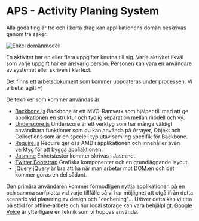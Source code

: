APS - Activity Planing System
===========

Alla goda ting är tre och i korta drag kan applikationens domän beskrivas genom tre saker.

![Enkel domänmodell](https://dl.dropbox.com/u/15846165/enkel_domanmodell.png)

En aktivitet har en eller flera uppgifter knutna till sig. Varje aktivitet likväl som varje uppgift har en ansvarig person. Personen kan vara en användare av systemet eller skriven i klartext.

Det finns ett [arbetsdokument][7] som kommer uppdateras under processen. Vi arbetar agilt =)


De tekniker som kommer användas är:

- [Backbone.js][1]
	Backbone är ett MVC-Ramverk som hjälper till med att ge applikationen en struktur och tydlig separation mellan modell och vy.
- [Underscore.js][2]
	Underscore är ett verktyg som har många väldigt användbara funktioner som du kan använda på Arrayer, Objekt och Collections som är en speciell typ utav samling specifik för Backbone.
- [Require.js][3]
	Require ger oss AMD i applikationen och innehåller även verktyg för att bygga appliaktionen.
- [Jasmine][4]
	Enhetstester kommer skrivas i Jasmine.
- [Twitter Bootstrap][5]
	Grafiska komponenter och en grundläggande layout.
- [jQuery][6]
	jQuery är bra att ha när man arbetar mot DOM:en och det kommer göras en del sådant.

Den primära användaren kommer förmodligen nyttja applikationen på en och samma surfplatta vid varje tillfälle så vi har möjlighet att utgå ifrån detta scenario vid planering av design och "cachening"...
Utöver detta kan vi titta på stöd för offline-arbete och hur local storage kan vara behjälpligt.
[Google Voice][8] är ytterligare en teknik som vi hoppas använda.

[1]: http://backbonejs.org/ "Backbone.js officiella webplats med dokumentation"
[2]: http://underscorejs.org/ "Underscores officiella webplats med dokumentation"
[3]: http://requirejs.org/ "Require.js officiella webplats med dokumentation"
[4]: https://jasmine.github.io/ "En introduktion till testramverket Jasmine"
[5]: http://twitter.github.com/bootstrap/ "Twitter Bootstrap är ett hjälpmedel för front end utveckling"
[6]: http://jquery.com "jQuery är ett bibliotek med genvägar till att manipulera DOM-strukturen"
[7]: https://docs.google.com/document/d/1JL0SXpobb4EvMf17dBEV2Q8Tw7jC8qz2w-tM4-rio0I/edit "Vision och lite annat smått och gott beträffande applikationen"
[8]: http://www.google.com/googlevoice/about.html "Om Google Voice"
